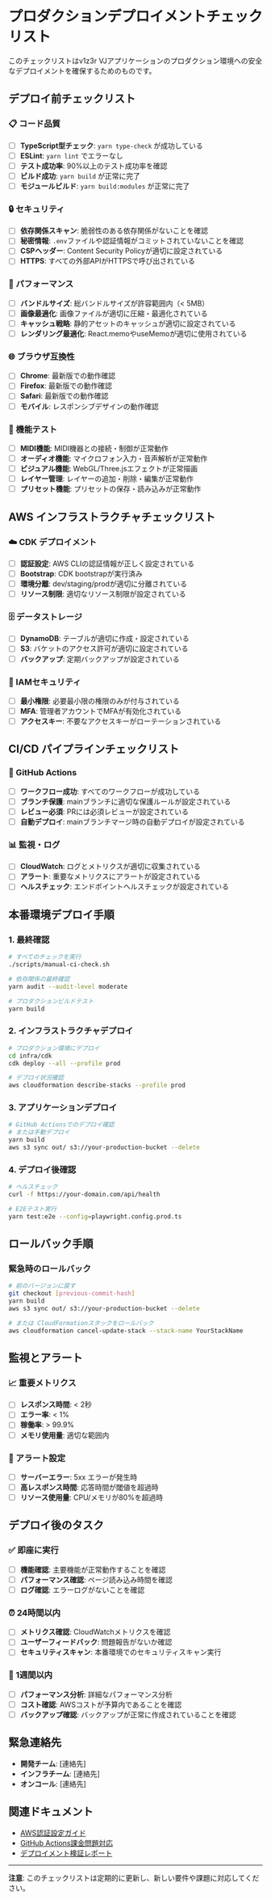 # プロダクションデプロイメントチェックリスト

このチェックリストはv1z3r VJアプリケーションのプロダクション環境への安全なデプロイメントを確保するためのものです。

## デプロイ前チェックリスト

### 📋 コード品質
- [ ] **TypeScript型チェック**: `yarn type-check` が成功している
- [ ] **ESLint**: `yarn lint` でエラーなし
- [ ] **テスト成功率**: 90%以上のテスト成功率を確認
- [ ] **ビルド成功**: `yarn build` が正常に完了
- [ ] **モジュールビルド**: `yarn build:modules` が正常に完了

### 🔒 セキュリティ
- [ ] **依存関係スキャン**: 脆弱性のある依存関係がないことを確認
- [ ] **秘密情報**: `.env`ファイルや認証情報がコミットされていないことを確認
- [ ] **CSPヘッダー**: Content Security Policyが適切に設定されている
- [ ] **HTTPS**: すべての外部APIがHTTPSで呼び出されている

### 🚀 パフォーマンス
- [ ] **バンドルサイズ**: 総バンドルサイズが許容範囲内（< 5MB）
- [ ] **画像最適化**: 画像ファイルが適切に圧縮・最適化されている
- [ ] **キャッシュ戦略**: 静的アセットのキャッシュが適切に設定されている
- [ ] **レンダリング最適化**: React.memoやuseMemoが適切に使用されている

### 🌐 ブラウザ互換性
- [ ] **Chrome**: 最新版での動作確認
- [ ] **Firefox**: 最新版での動作確認
- [ ] **Safari**: 最新版での動作確認
- [ ] **モバイル**: レスポンシブデザインの動作確認

### 📱 機能テスト
- [ ] **MIDI機能**: MIDI機器との接続・制御が正常動作
- [ ] **オーディオ機能**: マイクロフォン入力・音声解析が正常動作
- [ ] **ビジュアル機能**: WebGL/Three.jsエフェクトが正常描画
- [ ] **レイヤー管理**: レイヤーの追加・削除・編集が正常動作
- [ ] **プリセット機能**: プリセットの保存・読み込みが正常動作

## AWS インフラストラクチャチェックリスト

### ☁️ CDK デプロイメント
- [ ] **認証設定**: AWS CLIの認証情報が正しく設定されている
- [ ] **Bootstrap**: CDK bootstrapが実行済み
- [ ] **環境分離**: dev/staging/prodが適切に分離されている
- [ ] **リソース制限**: 適切なリソース制限が設定されている

### 🗄️ データストレージ
- [ ] **DynamoDB**: テーブルが適切に作成・設定されている
- [ ] **S3**: バケットのアクセス許可が適切に設定されている
- [ ] **バックアップ**: 定期バックアップが設定されている

### 🔐 IAMセキュリティ
- [ ] **最小権限**: 必要最小限の権限のみが付与されている
- [ ] **MFA**: 管理者アカウントでMFAが有効化されている
- [ ] **アクセスキー**: 不要なアクセスキーがローテーションされている

## CI/CD パイプラインチェックリスト

### 🔄 GitHub Actions
- [ ] **ワークフロー成功**: すべてのワークフローが成功している
- [ ] **ブランチ保護**: mainブランチに適切な保護ルールが設定されている
- [ ] **レビュー必須**: PRには必須レビューが設定されている
- [ ] **自動デプロイ**: mainブランチマージ時の自動デプロイが設定されている

### 📊 監視・ログ
- [ ] **CloudWatch**: ログとメトリクスが適切に収集されている
- [ ] **アラート**: 重要なメトリクスにアラートが設定されている
- [ ] **ヘルスチェック**: エンドポイントヘルスチェックが設定されている

## 本番環境デプロイ手順

### 1. 最終確認
```bash
# すべてのチェックを実行
./scripts/manual-ci-check.sh

# 依存関係の最終確認
yarn audit --audit-level moderate

# プロダクションビルドテスト
yarn build
```

### 2. インフラストラクチャデプロイ
```bash
# プロダクション環境にデプロイ
cd infra/cdk
cdk deploy --all --profile prod

# デプロイ状況確認
aws cloudformation describe-stacks --profile prod
```

### 3. アプリケーションデプロイ
```bash
# GitHub Actionsでのデプロイ確認
# または手動デプロイ
yarn build
aws s3 sync out/ s3://your-production-bucket --delete
```

### 4. デプロイ後確認
```bash
# ヘルスチェック
curl -f https://your-domain.com/api/health

# E2Eテスト実行
yarn test:e2e --config=playwright.config.prod.ts
```

## ロールバック手順

### 緊急時のロールバック
```bash
# 前のバージョンに戻す
git checkout [previous-commit-hash]
yarn build
aws s3 sync out/ s3://your-production-bucket --delete

# または CloudFormationスタックをロールバック
aws cloudformation cancel-update-stack --stack-name YourStackName
```

## 監視とアラート

### 📈 重要メトリクス
- [ ] **レスポンス時間**: < 2秒
- [ ] **エラー率**: < 1%
- [ ] **稼働率**: > 99.9%
- [ ] **メモリ使用量**: 適切な範囲内

### 🚨 アラート設定
- [ ] **サーバーエラー**: 5xx エラーが発生時
- [ ] **高レスポンス時間**: 応答時間が閾値を超過時
- [ ] **リソース使用量**: CPU/メモリが80%を超過時

## デプロイ後のタスク

### ✅ 即座に実行
- [ ] **機能確認**: 主要機能が正常動作することを確認
- [ ] **パフォーマンス確認**: ページ読み込み時間を確認
- [ ] **ログ確認**: エラーログがないことを確認

### ⏰ 24時間以内
- [ ] **メトリクス確認**: CloudWatchメトリクスを確認
- [ ] **ユーザーフィードバック**: 問題報告がないか確認
- [ ] **セキュリティスキャン**: 本番環境でのセキュリティスキャン実行

### 📅 1週間以内
- [ ] **パフォーマンス分析**: 詳細なパフォーマンス分析
- [ ] **コスト確認**: AWSコストが予算内であることを確認
- [ ] **バックアップ確認**: バックアップが正常に作成されていることを確認

## 緊急連絡先

- **開発チーム**: [連絡先]
- **インフラチーム**: [連絡先]
- **オンコール**: [連絡先]

## 関連ドキュメント

- [AWS認証設定ガイド](./AWS_AUTHENTICATION_SETUP.md)
- [GitHub Actions課金問題対応](./GITHUB_ACTIONS_BILLING_ISSUE.md)
- [デプロイメント検証レポート](./deployment-verification-report.md)

---

**注意**: このチェックリストは定期的に更新し、新しい要件や課題に対応してください。